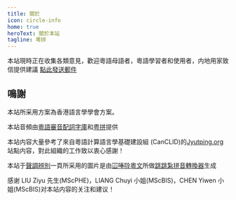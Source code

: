 ```yaml
---
title: 關於
icon: circle-info
home: true
heroText: 關於本站
tagline: 粵拼
---
```


本站現時正在收集各類意見，歡迎粵語母語者，粵語學習者和使用者，内地用家致信提供建議 [點此發送郵件](mailto:Guanzhang.WANG@my.cityu.edu.hk)

## 鳴謝

本站所采用方案為香港語言學學會方案。

本站音頻由[粵語審音配詞字庫](https://humanum.arts.cuhk.edu.hk/Lexis/lexi-can/)和[粤拼](https://jyutping.org/)提供

本站内容大量參考了來自粵語計算語言學基礎建設組 (CanCLID)的[Jyutping.org](https://jyutping.org/)站點内容，對此組織的工作致以衷心感謝！

<VPCard
  title="粵語計算語言學基礎建設組 (CanCLID)"
  desc="Cantonese Computational Linguistics Infrastructure Development Workgroup"
  logo="https://avatars.githubusercontent.com/u/68556084?s=200&v=4"
  link="https://github.com/CanCLID"
  background="white"
/>

本站于[聲調辨別](practice/tone_difference)一頁所采用的圖片是由[冚唪唥粵文](https://hambaanglaang.hk/)所做[跳跳紮拼音轉換器](http://test.hambaanglaang.hk/)生成

<VPCard
  title="冚唪唥粵文"
  desc="Viveik Mohan Saigal 同 Chaak Ming Lau 博士的個人倡議計劃"
  logo="https://words.hk/static/learn/hambaanglaang.png"
  link="https://hambaanglaang.hk/"
  background="white"
/>

感谢 LIU Ziyu 先生(MScPHE)，LIANG Chuyi 小姐(MScBIS)，CHEN Yiwen 小姐(MScBIS)对本站内容的关注和建议！
